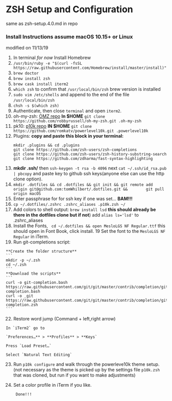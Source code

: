 # ZSH Setup and Configuration # 
same as zsh-setup.4.0.md in repo
### Install Instructions assume macOS 10.15+ or Linux  
modified on 11/13/19
 
1. In terminal _for now_ Install Homebrew 
2. `/usr/bin/ruby -e "$(curl -fsSL https://raw.githubusercontent.com/Homebrew/install/master/install)"`
3. `brew doctor`
4. `brew install zsh`
5. `brew cask install iterm2`
6. `which zsh`  to confirm that  `/usr/local/bin/zsh` brew version is installed
7. `sudo vim /etc/shells`  and append to the end of the file  `/usr/local/bin/zsh`
8. `chsh -s $(which zsh)`
9.  Authenticate, then close `terminal` and open `iterm2`.
10. oh-my-zsh: [OMZ repo](~https://github.com/robbyrussell/oh-my-zsh~)
    **In $HOME** `git clone https://github.com/robbyrussell/oh-my-zsh.git .oh-my-zsh`
11. pk10: [p10k repo](~https://github.com/romkatv/powerlevel10k~)
    **IN $HOME** `git clone https://github.com/romkatv/powerlevel10k.git .powerlevel10k`
12. Plugins: **copy and paste this block in your terminal:**
    ```
    mkdir .plugins && cd .plugins
    git clone https://github.com/zsh-users/zsh-completions 
    git clone https://github.com/zsh-users/zsh-history-substring-search 
    git clone https://github.com/zdharma/fast-syntax-highlighting
    ```
13.  **mkdir .ssh/** then  `ssh-keygen -t rsa -b 4096`  next  `cat ~/.ssh/id_rsa.pub | pbcopy`  and paste key to github     ssh keys(anyone else can use the http clone option).
14. `mkdir .dotfiles && cd .dotfiles && git init && git remote add origin git@github.com:tomWhilbert/.dotfiles.git &&        git pull origin macOS`
15. Enter passphrase for for ssh key if one was set... **BAM!!!** 
16. `cp ~/.dotfiles/.zshrc .zshrc_aliases .p10k.zsh ~/`
17.  Add colors to shell output:  `brew install lsd`  **this should already be there in the dotfiles clone but if not**) add `alias ls='lsd'` to                .zshrc_aliases 
18.  Install the Fonts, ` cd ~/.dotfiles && open MesloLGS NF Regular.ttf` this should open in Font Book, click install.
19  Set the font to the `MesloLGS NF Regular` in iTerm.
20.  Run git-completions script:
    
    **Create the folder structure**
    ```
    mkdir -p ~/.zsh
    cd ~/.zsh
    ```
    **Download the scripts**
    ```
    curl -o git-completion.bash https://raw.githubusercontent.com/git/git/master/contrib/completion/git-completion.bash
    curl -o _git https://raw.githubusercontent.com/git/git/master/contrib/completion/git-completion.zsh
    ```
22.  Restore word jump (Command + left,right arrow) 
     
    In `iTerm2` go to 

    `Preferences…** > **Profiles** > **Keys`

    Press `Load Preset…`

    Select `Natural Text Editing`
23. Run `p10k configure` and walk through the powerleve10k theme setup.(not necessary as the theme is picked up by the settings file `p10k.zsh`          that was cloned, but run if you want to make adjustments)
24.  Set a color profile in iTerm if you like.
        
          Done!!!
